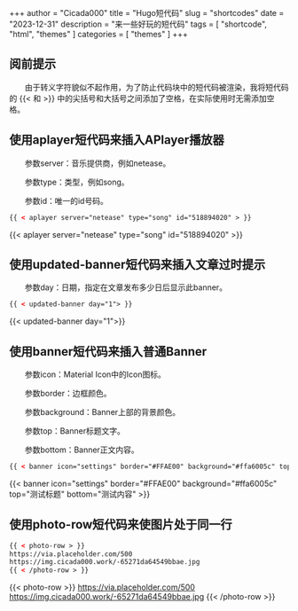 +++
author = "Cicada000"
title = "Hugo短代码"
slug = "shortcodes"
date = "2023-12-31"
description = "来一些好玩的短代码"
tags = [
    "shortcode",
    "html",
    "themes"
]
categories = [
    "themes"
]
+++

## 阅前提示

&emsp;&emsp;由于转义字符貌似不起作用，为了防止代码块中的短代码被渲染，我将短代码的 &#123;&#123;<  和 >&#125;&#125; 中的尖括号和大括号之间添加了空格，在实际使用时无需添加空格。

## 使用aplayer短代码来插入APlayer播放器

&emsp;&emsp;参数server：音乐提供商，例如netease。

&emsp;&emsp;参数type：类型，例如song。

&emsp;&emsp;参数id：唯一的id号码。

```html
{{ < aplayer server="netease" type="song" id="518894020" > }}
```

{{< aplayer server="netease" type="song" id="518894020" >}}

## 使用updated-banner短代码来插入文章过时提示

&emsp;&emsp;参数day：日期，指定在文章发布多少日后显示此banner。

```html
{{ < updated-banner day="1"> }}
```

{{< updated-banner day="1">}}

## 使用banner短代码来插入普通Banner

&emsp;&emsp;参数icon：Material Icon中的Icon图标。

&emsp;&emsp;参数border：边框颜色。

&emsp;&emsp;参数background：Banner上部的背景颜色。

&emsp;&emsp;参数top：Banner标题文字。

&emsp;&emsp;参数bottom：Banner正文内容。

```html
{{ < banner icon="settings" border="#FFAE00" background="#ffa6005c" top="测试标题"  bottom="测试内容" > }}
```

{{< banner icon="settings" border="#FFAE00" background="#ffa6005c" top="测试标题"  bottom="测试内容" >}}

## 使用photo-row短代码来使图片处于同一行

```html
{{ < photo-row > }}
https://via.placeholder.com/500
https://img.cicada000.work/-65271da64549bbae.jpg
{{ < /photo-row > }}
```

{{< photo-row >}}
https://via.placeholder.com/500
https://img.cicada000.work/-65271da64549bbae.jpg
{{< /photo-row >}}